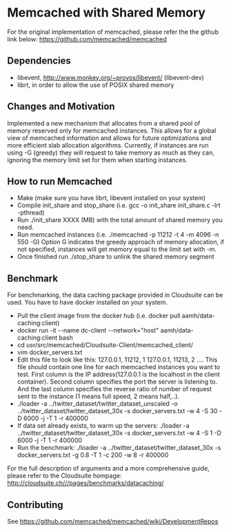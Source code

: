 # Memcached with Shared Memory 

For the original implementation of memcached, please refer the the github link below:
https://github.com/memcached/memcached

## Dependencies
* libevent, http://www.monkey.org/~provos/libevent/ (libevent-dev)
* librt, in order to allow the use of POSIX shared memory

## Changes and Motivation
Implemented a new mechanism that allocates from a shared pool of memory reserved only for memcached instances. This allows for a global view of memcached information and allows for future optimizations and more efficient slab allocation algorithms.
Currently, if instances are run using -G (greedy) they will request to take memory as much as they can, ignoring the memory limit set for them when starting instances.

## How to run Memcached
* Make (make sure you have librt, libevent installed on your system)
* Compile init_share and stop_share (i.e. gcc -o init_share init_share.c -lrt -pthread)
* Run ./init_share XXXX (MB) with the total amount of shared memory you need.
* Run memcached instances (i.e. ./memcached -p 11212 -t 4 -m 4096 -n 550 -G)
  Option G indicates the greedy approach of memory allocation, if not specified, instances will get memory equal to the limit set with -m.
* Once finished run ./stop_share to unlink the shared memory segment

## Benchmark
For benchmarking, the data caching package provided in Cloudsuite can be used. You have to have docker installed on your system. 
* Pull the client image from the docker hub (i.e. docker pull aamh/data-caching:client)
* docker run -it --name dc-client --network="host" aamh/data-caching:client bash
* cd usr/src/memcached/Cloudsuite-Client/memcached_client/
* vim docker_servers.txt 
* Edit this file to look like this:
  127.0.0.1, 11212, 1
  127.0.0.1, 11213, 2
  ....
  This file should contain one line for each memcached instances you want to test. First column is the IP address(127.0.0.1 is the localhost in the client container). Second column specifies the port the server is listening to. And the last column specifies the reverse ratio of number of request sent to the instance (1 means full speed, 2 means half,..).
* ./loader -a ../twitter_dataset/twitter_dataset_unscaled -o ../twitter_dataset/twitter_dataset_30x -s docker_servers.txt -w 4 -S 30 -D 6000 -j -T 1 -r 400000
* If data set already exists, to warm up the servers: ./loader -a ../twitter_dataset/twitter_dataset_30x -s docker_servers.txt -w 4 -S 1 -D 6000 -j -T 1 -r 400000
* Run the benchmark: ./loader -a ../twitter_dataset/twitter_dataset_30x -s docker_servers.txt -g 0.8 -T 1 -c 200 -w 8 -r 400000

For the full description of arguments and a more comprehensive guide, please refer to the Cloudsuite hompage:
http://cloudsuite.ch///pages/benchmarks/datacaching/


## Contributing

See https://github.com/memcached/memcached/wiki/DevelopmentRepos

